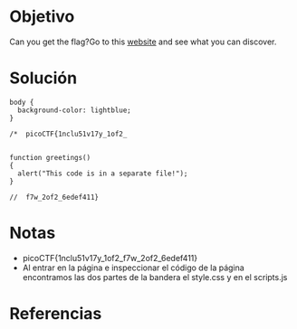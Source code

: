 # Objetivo

Can you get the flag?Go to this [website](http://saturn.picoctf.net:61941/) and see what you can discover.
# Solución
```
body {
  background-color: lightblue;
}

/*  picoCTF{1nclu51v17y_1of2_

  
function greetings()
{
  alert("This code is in a separate file!");
}

//  f7w_2of2_6edef411}
```

# Notas
- picoCTF{1nclu51v17y_1of2_f7w_2of2_6edef411}
- Al entrar en la página e inspeccionar el código de la página encontramos las dos partes de la bandera el style.css y en el scripts.js

# Referencias
